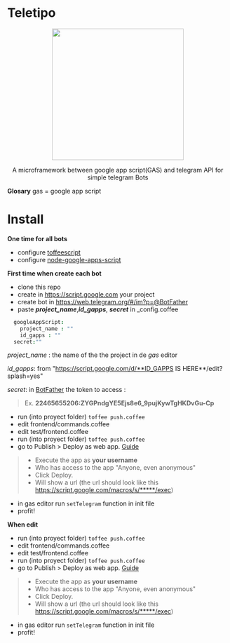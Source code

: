 # Teletipo
<p align="center">
  <a href="https://github.com/emilianox/Teletipo">
    <img height="300" width="300" src="https://cdn.rawgit.com/emilianox/Teletipo/master/images/teletipo.min.svg?raw=true">
  </a>
  <p align="center">A microframework between google app script(GAS) and telegram API for simple telegram Bots</p>
</p>


**Glosary**
 gas = google app script

# Install
**One time for all bots**
-   configure [toffeescript](https://github.com/jiangmiao/toffee-script)
-   configure [node-google-apps-script](https://github.com/danthareja/node-google-apps-script)

**First time when create each bot**

- clone this repo
- create in https://script.google.com your project
- create bot in https://web.telegram.org/#/im?p=@BotFather
- paste ***project_name***,***id_gapps***, ***secret*** in _config.coffee

```coffeescript
  googleAppScript:
    project_name : ""
    id_gapps : ""
  secret:""
```
*project_name* : the name of the the project in de *gas* editor

*id_gapps*: from "https://script.google.com/d/**ID_GAPPS IS HERE**/edit?splash=yes"

*secret*: in [BotFather](ttps://web.telegram.org/#/im?p=@BotFather) the token to access :
> Ex. **22465655206:ZYGPndgYE5Ejs8e6_9pujKywTgHKDvGu-Cp**

- run (into proyect folder) ```toffee push.coffee```
- edit frontend/commands.coffee
- edit test/frontend.coffee
- run (into proyect folder) ```toffee push.coffee```
- go to  Publish > Deploy as web app. [Guide](https://developers.google.com/apps-script/guides/web#deploying_a_script_as_a_web_app)
>- Execute the app as **your username**
>- Who has access to the app "Anyone, even anonymous"
>- Click Deploy.
> - Will show a url (the url should look like this https://script.google.com/macros/s/*****/exec)
- in gas editor run ```setTelegram``` function in init file
- profit!

**When edit**

- run (into proyect folder) ```toffee push.coffee```
- edit frontend/commands.coffee
- edit test/frontend.coffee
- run (into proyect folder) ```toffee push.coffee```
- go to  Publish > Deploy as web app. [Guide](https://developers.google.com/apps-script/guides/web#deploying_a_script_as_a_web_app)
>- Execute the app as **your username**
>- Who has access to the app "Anyone, even anonymous"
>- Click Deploy.
> - Will show a url (the url should look like this https://script.google.com/macros/s/*****/exec)
- in gas editor run ```setTelegram``` function in init file
- profit!
